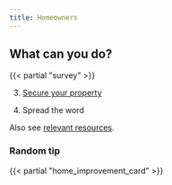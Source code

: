 ```yaml
---
title: Homeowners
---
```


## What can you do?

{{< partial "survey" >}}

3. [Secure your property](https://www.nfpa.org/Public-Education/Fire-causes-and-risks/Wildfire/Preparing-homes-for-wildfire)

4. Spread the word

Also see [relevant resources](/resources).

### Random tip

{{< partial "home_improvement_card" >}}

